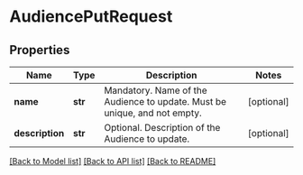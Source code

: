 # AudiencePutRequest

## Properties
Name | Type | Description | Notes
------------ | ------------- | ------------- | -------------
**name** | **str** | Mandatory. Name of the Audience to update. Must be unique, and not empty. | [optional] 
**description** | **str** | Optional. Description of the Audience to update. | [optional] 

[[Back to Model list]](../README.md#documentation-for-models) [[Back to API list]](../README.md#documentation-for-api-endpoints) [[Back to README]](../README.md)


